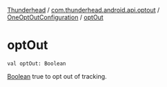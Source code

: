 [Thunderhead](../../index.md) / [com.thunderhead.android.api.optout](../index.md) / [OneOptOutConfiguration](index.md) / [optOut](./opt-out.md)

# optOut

`val optOut: Boolean`

[Boolean](#) true to opt out of tracking.


